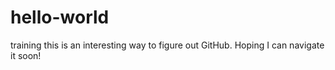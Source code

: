 # hello-world
training
this is an interesting way to figure out GitHub. Hoping I can navigate it soon!
